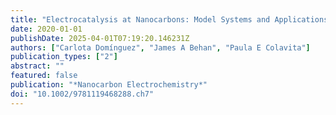 ```yaml
---
title: "Electrocatalysis at Nanocarbons: Model Systems and Applications in Energy Conversion"
date: 2020-01-01
publishDate: 2025-04-01T07:19:20.146231Z
authors: ["Carlota Domínguez", "James A Behan", "Paula E Colavita"]
publication_types: ["2"]
abstract: ""
featured: false
publication: "*Nanocarbon Electrochemistry*"
doi: "10.1002/9781119468288.ch7"
---
```


